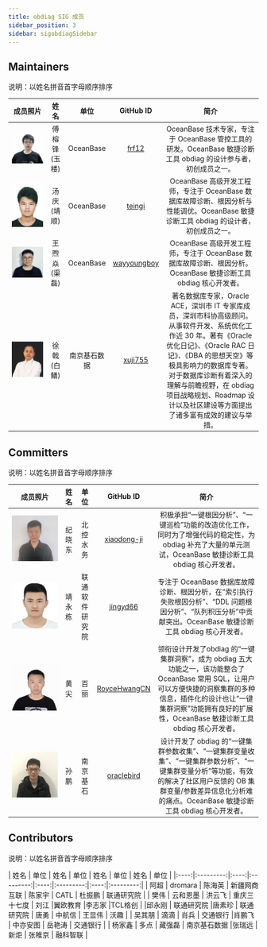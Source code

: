 ```yaml
---
title: obdiag SIG 成员
sidebar_position: 3
sidebar: sigobdiagSidebar
---
```

## Maintainers
说明：以姓名拼音首字母顺序排序

<div class="team-members-table">

| 成员照片 | 姓名 | 单位 | GitHub ID |简介|
|:----:|:----:|:---------:|:----:|:----:|
|![傅榕锋(玉楼)](/img/sig/obdiag/member/yulou.png "傅榕锋(玉楼)") | <span class="name-column">傅榕锋(玉楼)</span> | <span class="company-column">OceanBase</span> | <span class="github-id-column"><a href="https://github.com/frf12" target="_blank">frf12</a></span> |OceanBase 技术专家，专注于 OceanBase 管控工具的研发。OceanBase 敏捷诊断工具 obdiag 的设计参与者，初创成员之一。|
|![汤庆(靖顺)](/img/sig/obdiag/member/jingshun.png "汤庆(靖顺)") | <span class="name-column">汤庆(靖顺)</span> | <span class="company-column">OceanBase</span> | <span class="github-id-column"><a href="https://github.com/teingi" target="_blank">teingi</a></span> |OceanBase 高级开发工程师，专注于 OceanBase 数据库故障诊断、根因分析与性能调优。OceanBase 敏捷诊断工具 obdiag 的设计者，初创成员之一。|
|![王煦焱(渠磊)](/img/sig/obdiag/member/qulei.png "王煦焱(渠磊)") | <span class="name-column">王煦焱(渠磊)</span> | <span class="company-column">OceanBase</span> | <span class="github-id-column"><a href="https://github.com/wayyoungboy" target="_blank">wayyoungboy</a></span> |OceanBase 高级开发工程师，专注于 OceanBase 数据库故障诊断、根因分析。OceanBase 敏捷诊断工具 obdiag 核心开发者。|
|![徐戟(白鳝)](/img/sig/obdiag/member/baishan.webp "徐戟(白鳝)") | <span class="name-column">徐戟(白鳝)</span> | <span class="company-column">南京基石数据</span> | <span class="github-id-column"><a href="https://github.com/xuji755" target="_blank">xuji755</a></span> |著名数据库专家，Oracle ACE，深圳市 IT 专家库成员，深圳市科协高级顾问。从事软件开发、系统优化工作近 30 年。著有《Oracle 优化日记》、《Oracle RAC 日记》、《DBA 的思想天空》等极具影响力的数据库专著。对于数据库诊断有着深入的理解与前瞻视野，在 obdiag 项目战略规划、Roadmap 设计以及社区建设等方面提出了诸多富有成效的建议与举措。|

</div>

## Committers
说明：以姓名拼音首字母顺序排序
<div class="team-members-table">

| 成员照片 | 姓名 | 单位 | GitHub ID |简介|
|:----:|:----:|:---------:|:----:|:----:|
|![纪晓东](/img/sig/obdiag/member/jixiaodong.png "纪晓东") | <span class="name-column">纪晓东</span> | <span class="company-column">北控水务</span> | <span class="github-id-column"><a href="https://github.com/xiaodong-ji" target="_blank">xiaodong-ji</a></span> |积极承担“一键根因分析”、“一键巡检”功能的改造优化工作，同时为了增强代码的稳定性，为 obdiag 补充了大量的单元测试，OceanBase 敏捷诊断工具 obdiag 核心开发者。|
|![靖永栋](/img/sig/obdiag/member/jingyongdong.png "靖永栋") | <span class="name-column">靖永栋</span> | <span class="company-column">联通软件研究院</span> | <span class="github-id-column"><a href="https://github.com/jingyd66 " target="_blank">jingyd66 </a></span> |专注于 OceanBase 数据库故障诊断、根因分析，在“索引执行失败根因分析”、“DDL 问题根因分析”、“队列积压分析”中贡献突出。OceanBase 敏捷诊断工具 obdiag 核心开发者。|
|![黄尖](/img/sig/obdiag/member/huangjian.png "黄尖") | <span class="name-column">黄尖</span> | <span class="company-column">百丽</span> | <span class="github-id-column"><a href="https://github.com/RoyceHwangCN" target="_blank">RoyceHwangCN</a></span> | 领衔设计开发了obdiag 的“一键集群洞察”，成为 obdiag 五大功能之一，该功能整合了OceanBase 常用 SQL，让用户可以方便快捷的洞察集群的多种信息，插件化的设计也让“一键集群洞察”功能拥有良好的扩展性，OceanBase 敏捷诊断工具 obdiag 核心开发者。|
|![孙鹏](/img/sig/obdiag/member/sunpeng.png "孙鹏") | <span class="name-column">孙鹏</span> | <span class="company-column">南京基石</span> | <span class="github-id-column"><a href="https://github.com/oraclebird " target="_blank">oraclebird</a></span> | 设计开发了 obdiag 的“一键集群参数收集”、“一键集群变量收集”、“一键集群参数分析”、“一键集群变量分析”等功能，有效的解决了社区用户反馈的 OB 集群变量/参数差异信息化分析难的痛点。OceanBase 敏捷诊断工具 obdiag 核心开发者。|

</div>

## Contributors
说明：以姓名拼音首字母顺序排序
<div class="team-members-table">
| 姓名 | 单位 | 姓名 | 单位 | 姓名 | 单位 | 姓名 | 单位 | 
|:----:|:---------:|:----:|:---------:|:----:|:---------:|:----:|:---------:|
| <span class="name-column">阿超</span> | <span class="company-column">dromara</span> | <span class="name-column">陈海英</span> | <span class="company-column">新疆网商互联</span> | <span class="name-column">陈家宇</span> | <span class="company-column">CATL</span> |  <span class="name-column">杜振鹏 </span> | <span class="company-column">联通研究院</span> |
| <span class="name-column">樊伟</span> | <span class="company-column">云和恩墨</span> | <span class="name-column">洪云飞</span> | <span class="company-column">重庆三十七度</span> |  <span class="name-column">刘江</span> |<span class="company-column">翼欧教育</span> |<span class="name-column">李志家</span> |<span class="company-column">TCL格创</span> |
|<span class="name-column">邱永刚</span> | <span class="company-column">联通研究院</span> |<span class="name-column">唐素珍</span> | <span class="company-column">联通研究院</span> | <span class="name-column">唐勇</span> | <span class="company-column">中航信</span> | <span class="name-column">王显伟</span> | <span class="company-column">沃趣</span> |
| <span class="name-column">吴其朋</span> | <span class="company-column">滴滴</span> | <span class="name-column">肖兵</span> | <span class="company-column">交通银行</span> |<span class="name-column">肖鹏飞</span> | <span class="company-column">中亦安图</span> | <span class="name-column">岳艳涛</span> | <span class="company-column">交通银行</span> |
| <span class="name-column">杨家鑫</span> | <span class="company-column">多点</span> | <span class="name-column">藏强磊</span> | <span class="company-column">南京基石数据</span> |<span class="name-column">张瑞远</span> | <span class="company-column">新炬</span> | <span class="name-column">张稚京</span> | <span class="company-column">融科智联</span> |
</div>